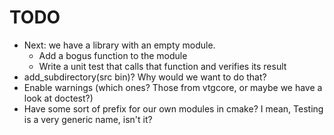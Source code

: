 <!--
SPDX-FileCopyrightText: 2024 Thomas Mathys
SPDX-License-Identifier: MIT
-->

# TODO
* Next: we have a library with an empty module.
  * Add a bogus function to the module
  * Write a unit test that calls that function and verifies its result
* add_subdirectory(src bin)? Why would we want to do that?
* Enable warnings (which ones? Those from vtgcore, or maybe we have a look at doctest?)
* Have some sort of prefix for our own modules in cmake? I mean, Testing is a very generic name, isn't it?
